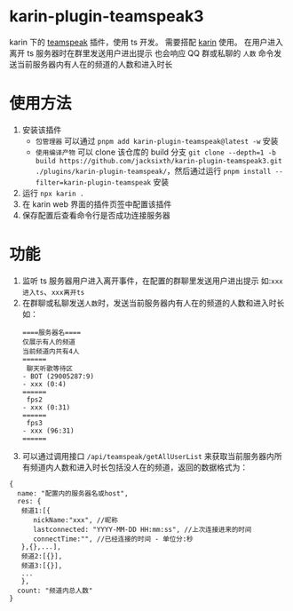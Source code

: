 # karin-plugin-teamspeak3

karin 下的 [teamspeak](https://www.teamspeak.com/zh-CN/) 插件，使用 ts 开发。
需要搭配 [karin](https://karin.fun/) 使用。
在用户进入离开 ts 服务器时在群里发送用户进出提示
也会响应 QQ 群或私聊的 `人数` 命令发送当前服务器内有人在的频道的人数和进入时长

# 使用方法

1. 安装该插件
   - `包管理器` 可以通过 `pnpm add karin-plugin-teamspeak@latest -w` 安装
   - `使用编译产物` 可以 clone 该仓库的 build 分支 `git clone --depth=1 -b build https://github.com/jacksixth/karin-plugin-teamspeak3.git ./plugins/karin-plugin-teamspeak/`，然后通过运行 `pnpm install --filter=karin-plugin-teamspeak` 安装
2. 运行 `npx karin .`
3. 在 karin web 界面的插件页签中配置该插件
4. 保存配置后查看命令行是否成功连接服务器

# 功能

1. 监听 ts 服务器用户进入离开事件，在配置的群聊里发送用户进出提示 如:`xxx进入ts`、`xxx离开ts`
2. 在群聊或私聊发送`人数`时，发送当前服务器内有人在的频道的人数和进入时长 如：
   ```
   ====服务器名====
   仅展示有人的频道
   当前频道内共有4人
   ======
    聊天听歌等待区
   - BOT (29005287:9)
   - xxx (0:4)
   ======
    fps2
   - xxx (0:31)
   ======
    fps3
   - xxx (96:31)
   ======
   ```
3. 可以通过调用接口 `/api/teamspeak/getAllUserList` 来获取当前服务器内所有频道内人数和进入时长包括没人在的频道，返回的数据格式为：

```
{
  name: "配置内的服务器名或host",
  res: {
   频道1:[{
      nickName:"xxx", //昵称
      lastconnected: "YYYY-MM-DD HH:mm:ss", //上次连接进来的时间
      connectTime:"", //已经连接的时间 - 单位分:秒
   },{},...],
   频道2:[{}],
   频道3:[{}],
   ...
   },
  count: "频道内总人数"
}
```
